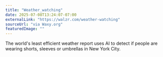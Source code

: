 ```yaml
---
title: "Weather_watching"
date: 2025-07-08T13:24:07-07:00
externalLink: "https://walzr.com/weather-watching"
sourceUrl: "via Waxy.org"
featuredImage: ""
--- 
```

The world's least efficient weather report uses AI to detect if people are wearing shorts, sleeves or umbrellas in New York City.